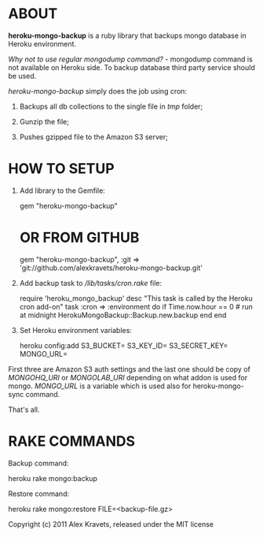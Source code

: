 ABOUT
=====

**heroku-mongo-backup** is a ruby library that backups mongo database in Heroku environment.

*Why not to use regular mongodump command?* - mongodump command is not available on Heroku side. To backup database third party service should be used.

*heroku-mongo-backup* simply does the job using cron:

1. Backups all db collections to the single file in _tmp_ folder;

2. Gunzip the file;

3. Pushes gzipped file to the Amazon S3 server;


HOW TO SETUP
============

1. Add library to the Gemfile:

    gem "heroku-mongo-backup"
    # OR FROM GITHUB
    gem "heroku-mongo-backup", :git => 'git://github.com/alexkravets/heroku-mongo-backup.git'

2. Add backup task to _/lib/tasks/cron.rake_ file:

    require 'heroku_mongo_backup'
    desc "This task is called by the Heroku cron add-on"
    task :cron => :environment do
      if Time.now.hour == 0 # run at midnight
        HerokuMongoBackup::Backup.new.backup
      end
    end

3. Set Heroku environment variables:
  
    heroku config:add S3_BUCKET=<value> S3_KEY_ID=<value> S3_SECRET_KEY=<value> MONGO_URL=<value>

First three are Amazon S3 auth settings and the last one should be copy of *MONGOHQ_URI* or *MONGOLAB_URI* depending on what addon is used for mongo. *MONGO_URL* is a variable which is used also for heroku-mongo-sync command.

That's all.


RAKE COMMANDS
=============

Backup command:

  heroku rake mongo:backup
  
Restore command:

  heroku rake mongo:restore FILE=<backup-file.gz>


Copyright (c) 2011 Alex Kravets, released under the MIT license